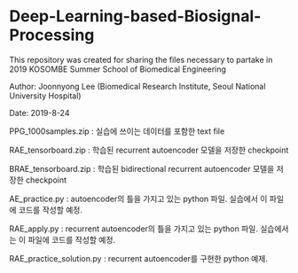 # Deep-Learning-based-Biosignal-Processing
This repository was created for sharing the files necessary to partake in 2019 KOSOMBE Summer School of Biomedical Engineering

Author: Joonnyong Lee (Biomedical Research Institute, Seoul National University Hospital)

Date: 2019-8-24


PPG_1000samples.zip      :    실습에 쓰이는 데이터를 포함한 text file

RAE_tensorboard.zip      :    학습된 recurrent autoencoder 모델을 저장한 checkpoint

BRAE_tensorboard.zip     :    학습된 bidirectional recurrent autoencoder 모델을 저장한 checkpoint


AE_practice.py           :    autoencoder의 틀을 가지고 있는 python 파일. 실습에서 이 파일에 코드를 작성할 예정.

RAE_apply.py             :    recurrent autoencoder의 틀을 가지고 있는 python 파일. 실습에서는 이 파일에 코드를 작성할 예정.

RAE_practice_solution.py :    recurrent autoencoder를 구현한 python 예제.

